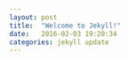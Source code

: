 ```yaml
---
layout: post
title:  "Welcome to Jekyll!"
date:   2016-02-03 19:20:34
categories: jekyll update
---
```

